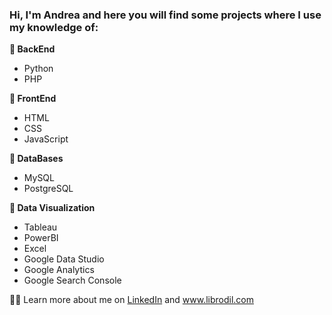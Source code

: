 ### Hi, I'm Andrea and here you will find some projects where I use my knowledge of:

**🐍 BackEnd**

* Python 
* PHP 

**🎨 FrontEnd**

* HTML 
* CSS 
* JavaScript 

**🐘 DataBases**

* MySQL
* PostgreSQL

**🎯 Data Visualization**

* Tableau 
* PowerBI
* Excel
* Google Data Studio
* Google Analytics
* Google Search Console


👩‍💻 Learn more about me on [LinkedIn](https://www.linkedin.com/in/andrearospina/) and www.librodil.com
